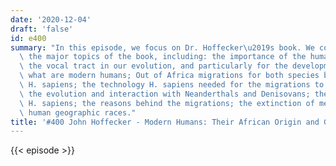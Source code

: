 ```yaml
---
date: '2020-12-04'
draft: 'false'
id: e400
summary: "In this episode, we focus on Dr. Hoffecker\u2019s book. We cover some of\
  \ the major topics of the book, including: the importance of the human hand and\
  \ the vocal tract in our evolution, and particularly for the development of culture;\
  \ what are modern humans; Out of Africa migrations for both species before and after\
  \ H. sapiens; the technology H. sapiens needed for the migrations to be possible;\
  \ the evolution and interaction with Neanderthals and Denisovans; the origins of\
  \ H. sapiens; the reasons behind the migrations; the extinction of megafauna; and\
  \ human geographic races."
title: '#400 John Hoffecker - Modern Humans: Their African Origin and Global Dispersal'
---
```

{{< episode >}}
